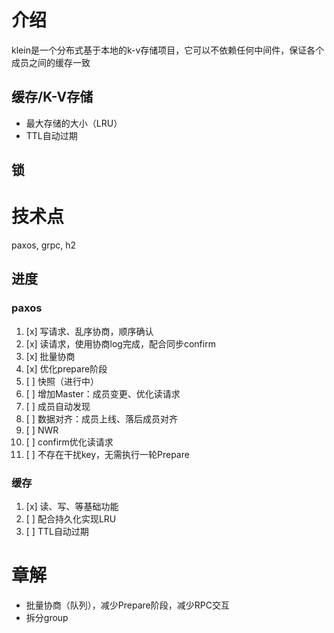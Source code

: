
# 介绍
klein是一个分布式基于本地的k-v存储项目，它可以不依赖任何中间件，保证各个成员之间的缓存一致

## 缓存/K-V存储
- 最大存储的大小（LRU）
- TTL自动过期
## 锁

# 技术点
paxos, grpc, h2

## 进度
### paxos
1. [x] 写请求、乱序协商，顺序确认
2. [x] 读请求，使用协商log完成，配合同步confirm
3. [x] 批量协商
4. [x] 优化prepare阶段
5. [ ] 快照（进行中）
6. [ ] 增加Master：成员变更、优化读请求
7. [ ] 成员自动发现
7. [ ] 数据对齐：成员上线、落后成员对齐
8. [ ] NWR
9. [ ] confirm优化读请求
10. [ ] 不存在干扰key，无需执行一轮Prepare

### 缓存
1. [x] 读、写、等基础功能
2. [ ] 配合持久化实现LRU
3. [ ] TTL自动过期

# 章解
- 批量协商（队列），减少Prepare阶段，减少RPC交互
- 拆分group